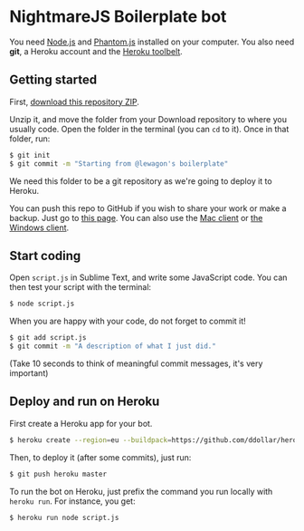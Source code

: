 # NightmareJS Boilerplate bot

You need [Node.js](https://nodejs.org/) and [Phantom.js](http://phantomjs.org/)
installed on your computer. You also need **git**, a Heroku account and
the [Heroku toolbelt](https://toolbelt.heroku.com/).

## Getting started

First, [download this repository ZIP](https://github.com/lewagon/nightmare-boilerplate/archive/master.zip).

Unzip it, and move the folder from your Download repository to where you usually code.
Open the folder in the terminal (you can `cd` to it). Once in that folder, run:

```bash
$ git init
$ git commit -m "Starting from @lewagon's boilerplate"
```

We need this folder to be a git repository as we're going to deploy it to Heroku.

You can push this repo to GitHub if you wish to share your work or make a backup.
Just go to [this page](https://help.github.com/articles/creating-a-new-repository/).
You can also use the [Mac client](https://mac.github.com/) or [the Windows client](https://windows.github.com/).

## Start coding

Open `script.js` in Sublime Text, and write some JavaScript code. You can
then test your script with the terminal:

```bash
$ node script.js
```

When you are happy with your code, do not forget to commit it!

```bash
$ git add script.js
$ git commit -m "A description of what I just did."
```

(Take 10 seconds to think of meaningful commit messages, it's very important)

## Deploy and run on Heroku

First create a Heroku app for your bot.

```bash
$ heroku create --region=eu --buildpack=https://github.com/ddollar/heroku-buildpack-multi.git
```

Then, to deploy it (after some commits), just run:

```bash
$ git push heroku master
```

To run the bot on Heroku, just prefix the command you run locally with `heroku run`.
For instance, you get:

```bash
$ heroku run node script.js
```
